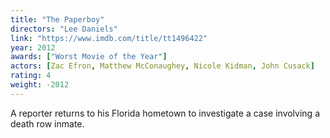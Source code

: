 ```yaml
---
title: "The Paperboy"
directors: "Lee Daniels"
link: "https://www.imdb.com/title/tt1496422"
year: 2012
awards: ["Worst Movie of the Year"]
actors: [Zac Efron, Matthew McConaughey, Nicole Kidman, John Cusack]
rating: 4
weight: -2012
---
```

A reporter returns to his Florida hometown to investigate a case involving a death row inmate.